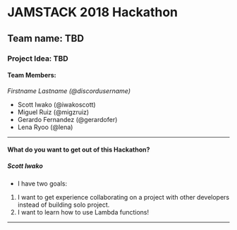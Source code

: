 # JAMSTACK 2018 Hackathon

## Team name: TBD

### Project Idea: TBD

#### Team Members:

_Firstname Lastname (@discordusername)_

- Scott Iwako (@iwakoscott)
- Miguel Ruiz (@migzruiz)
- Gerardo Fernandez (@gerardofer)
- Lena Ryoo (@lena)

---

#### What do you want to get out of this Hackathon?

##### Scott Iwako

- I have two goals:

1. I want to get experience collaborating on a project with other developers instead of building solo project.
2. I want to learn how to use Lambda functions!

---
